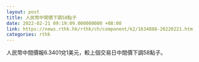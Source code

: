 ```yaml
---
layout: post
title: 人民幣中間價下調58點子
date: 2022-02-21 09:19:09.000000000 +08:00
link: https://news.rthk.hk/rthk/ch/component/k2/1634888-20220221.htm
categories: rthk
---
```


人民幣中間價報6.3401兌1美元，較上個交易日中間價下調58點子。

